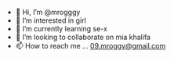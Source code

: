 - 👋 Hi, I’m @mrogggy
- 👀 I’m interested in girl
- 🌱 I’m currently learning se-x
- 💞️ I’m looking to collaborate on mia khalifa 
- 📫 How to reach me ... 09.mroggy@gmail.com

<!---
mrogggy/mrogggy is a ✨ special ✨ repository because its `README.md` (this file) appears on your GitHub profile.
You can click the Preview link to take a look at your changes.
--->
